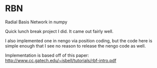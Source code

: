 # RBN
Radial Basis Network in numpy

Quick lunch break project I did. It came out fairly well. 

I also implemented one in nengo via position coding, but the code here is simple enough that I see no reason to release the nengo code as well.

Implementation is based off of this paper: http://www.cc.gatech.edu/~isbell/tutorials/rbf-intro.pdf




